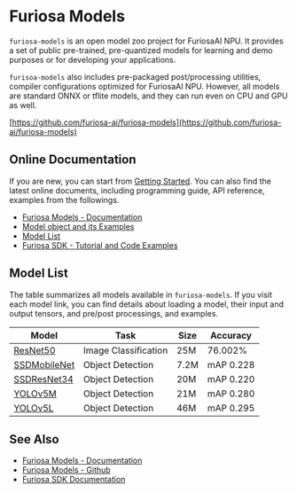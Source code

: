 Furiosa Models
======================
`furiosa-models` is an open model zoo project for FuriosaAI NPU. 
It provides a set of public pre-trained, pre-quantized models for learning and demo purposes or 
for developing your applications.

`furisoa-models` also includes pre-packaged post/processing utilities, compiler configurations optimized
for FuriosaAI NPU. However, all models are standard ONNX or tflite models, 
and they can run even on CPU and GPU as well.

[https://github.com/furiosa-ai/furiosa-models](https://github.com/furiosa-ai/furiosa-models)

## Online Documentation
If you are new, you can start from [Getting Started](https://furiosa-ai.github.io/furiosa-models/latest/getting_started.md).
You can also find the latest online documents, 
including programming guide, API reference, examples from the followings.

* [Furiosa Models - Documentation](https://furiosa-ai.github.io/furiosa-models/latest/)
* [Model object and its Examples](https://furiosa-ai.github.io/furiosa-models/models_and_examples.md)
* [Model List](https://furiosa-ai.github.io/furiosa-models/latest/#model_list)
* [Furiosa SDK - Tutorial and Code Examples](https://furiosa-ai.github.io/docs/latest/en/software/tutorials.html)


## <a name="model_list"></a>Model List
The table summarizes all models available in `furiosa-models`. If you visit each model link, 
you can find details about loading a model, their input and output tensors, and pre/post processings, and examples.

| Model                                   | Task                 | Size | Accuracy |
|-----------------------------------------|----------------------|------|----------|
| [ResNet50](models/resnet50_v1.5.md)     | Image Classification | 25M  | 76.002%  |
| [SSDMobileNet](models/ssd_mobilenet.md) | Object Detection     | 7.2M | mAP 0.228|
| [SSDResNet34](models/ssd_resnet34.md)   | Object Detection     | 20M  | mAP 0.220|
| [YOLOv5M](models/yolov5m.md)            | Object Detection     | 21M  | mAP 0.280|
| [YOLOv5L](models/yolov5l.md)            | Object Detection     | 46M  | mAP 0.295|

## See Also
* [Furiosa Models - Documentation](https://furiosa-ai.github.io/furiosa-models/latest/)
* [Furiosa Models - Github](https://github.com/furiosa-ai/furiosa-models)
* [Furiosa SDK Documentation](https://furiosa-ai.github.io/docs/latest/en/)